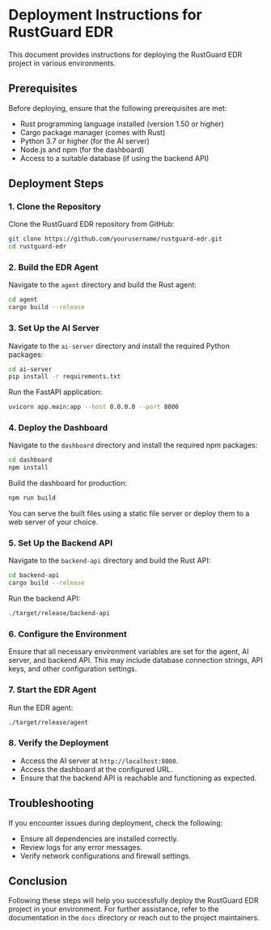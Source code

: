 # Deployment Instructions for RustGuard EDR

This document provides instructions for deploying the RustGuard EDR project in various environments. 

## Prerequisites

Before deploying, ensure that the following prerequisites are met:

- Rust programming language installed (version 1.50 or higher)
- Cargo package manager (comes with Rust)
- Python 3.7 or higher (for the AI server)
- Node.js and npm (for the dashboard)
- Access to a suitable database (if using the backend API)

## Deployment Steps

### 1. Clone the Repository

Clone the RustGuard EDR repository from GitHub:

```bash
git clone https://github.com/yourusername/rustguard-edr.git
cd rustguard-edr
```

### 2. Build the EDR Agent

Navigate to the `agent` directory and build the Rust agent:

```bash
cd agent
cargo build --release
```

### 3. Set Up the AI Server

Navigate to the `ai-server` directory and install the required Python packages:

```bash
cd ai-server
pip install -r requirements.txt
```

Run the FastAPI application:

```bash
uvicorn app.main:app --host 0.0.0.0 --port 8000
```

### 4. Deploy the Dashboard

Navigate to the `dashboard` directory and install the required npm packages:

```bash
cd dashboard
npm install
```

Build the dashboard for production:

```bash
npm run build
```

You can serve the built files using a static file server or deploy them to a web server of your choice.

### 5. Set Up the Backend API

Navigate to the `backend-api` directory and build the Rust API:

```bash
cd backend-api
cargo build --release
```

Run the backend API:

```bash
./target/release/backend-api
```

### 6. Configure the Environment

Ensure that all necessary environment variables are set for the agent, AI server, and backend API. This may include database connection strings, API keys, and other configuration settings.

### 7. Start the EDR Agent

Run the EDR agent:

```bash
./target/release/agent
```

### 8. Verify the Deployment

- Access the AI server at `http://localhost:8000`.
- Access the dashboard at the configured URL.
- Ensure that the backend API is reachable and functioning as expected.

## Troubleshooting

If you encounter issues during deployment, check the following:

- Ensure all dependencies are installed correctly.
- Review logs for any error messages.
- Verify network configurations and firewall settings.

## Conclusion

Following these steps will help you successfully deploy the RustGuard EDR project in your environment. For further assistance, refer to the documentation in the `docs` directory or reach out to the project maintainers.